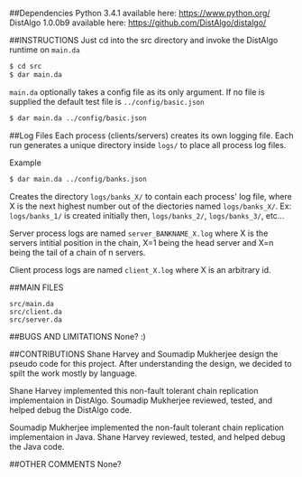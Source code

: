 ##Dependencies
Python 3.4.1 available here: https://www.python.org/
DistAlgo 1.0.0b9 available here: https://github.com/DistAlgo/distalgo/

##INSTRUCTIONS
Just cd into the src directory and invoke the DistAlgo runtime on `main.da`
```bash
$ cd src
$ dar main.da
```

`main.da` optionally takes a config file as its only argument. If no file is
supplied the default test file is `../config/basic.json`
```bash
$ dar main.da ../config/basic.json
```


##Log Files
Each process (clients/servers) creates its own logging file.
Each run generates a unique directory inside `logs/` to place all process log files.

Example
```bash
$ dar main.da ../config/banks.json
```

Creates the directory `logs/banks_X/` to contain each process' log file, where X
is the next highest number out of the diectories named `logs/banks_X/`.
Ex: `logs/banks_1/` is created initially then, `logs/banks_2/`, `logs/banks_3/`, etc...

Server process logs are named `server_BANKNAME_X.log` where X is the servers
intitial position in the chain, X=1 being the head server and X=n being the
tail of a chain of n servers.

Client process logs are named `client_X.log` where X is an arbitrary id.


##MAIN FILES
```
src/main.da
src/client.da
src/server.da
```

##BUGS AND LIMITATIONS
None? :)


##CONTRIBUTIONS
Shane Harvey and Soumadip Mukherjee design the pseudo code for this project.
After understanding the design, we decided to spilt the work mostly by language.

Shane Harvey implemented this non-fault tolerant chain replication implementaion
in DistAlgo.
Soumadip Mukherjee reviewed, tested, and helped debug the DistAlgo code.

Soumadip Mukherjee implemented the non-fault tolerant chain replication implementaion
in Java.
Shane Harvey reviewed, tested, and helped debug the Java code.


##OTHER COMMENTS
None?
